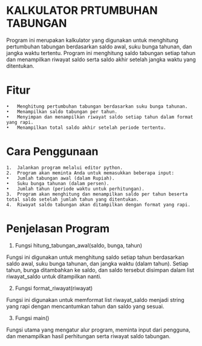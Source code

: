 # KALKULATOR PRTUMBUHAN TABUNGAN
Program ini merupakan kalkulator yang digunakan untuk menghitung pertumbuhan tabungan berdasarkan saldo awal, suku bunga tahunan, dan jangka waktu tertentu. Program ini menghitung saldo tabungan setiap tahun dan menampilkan riwayat saldo serta saldo akhir setelah jangka waktu yang ditentukan.

# Fitur

	•	Menghitung pertumbuhan tabungan berdasarkan suku bunga tahunan.
	•	Menampilkan saldo tabungan per tahun.
	•	Menyimpan dan menampilkan riwayat saldo setiap tahun dalam format yang rapi.
	•	Menampilkan total saldo akhir setelah periode tertentu.

# Cara Penggunaan

	1.	Jalankan program melalui editor python.
	2.	Program akan meminta Anda untuk memasukkan beberapa input:
	•	Jumlah tabungan awal (dalam Rupiah).
	•	Suku bunga tahunan (dalam persen).
	•	Jumlah tahun (periode waktu untuk perhitungan).
	3.	Program akan menghitung dan menampilkan saldo per tahun beserta total saldo setelah jumlah tahun yang ditentukan.
	4.	Riwayat saldo tabungan akan ditampilkan dengan format yang rapi.

# Penjelasan Program

1. Fungsi hitung_tabungan_awal(saldo, bunga, tahun)

Fungsi ini digunakan untuk menghitung saldo setiap tahun berdasarkan saldo awal, suku bunga tahunan, dan jangka waktu (dalam tahun). Setiap tahun, bunga ditambahkan ke saldo, dan saldo tersebut disimpan dalam list riwayat_saldo untuk ditampilkan nanti.

2. Fungsi format_riwayat(riwayat)

Fungsi ini digunakan untuk memformat list riwayat_saldo menjadi string yang rapi dengan mencantumkan tahun dan saldo yang sesuai.

3. Fungsi main()

Fungsi utama yang mengatur alur program, meminta input dari pengguna, dan menampilkan hasil perhitungan serta riwayat saldo tabungan.